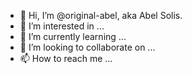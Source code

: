 - 👋 Hi, I’m @original-abel, aka Abel Solis.
- 👀 I’m interested in ...
- 🌱 I’m currently learning ...
- 💞️ I’m looking to collaborate on ...
- 📫 How to reach me ...

<!---
original-abel/original-abel is a ✨ special ✨ repository because its `README.md` (this file) appears on your GitHub profile.
You can click the Preview link to take a look at your changes.
--->
